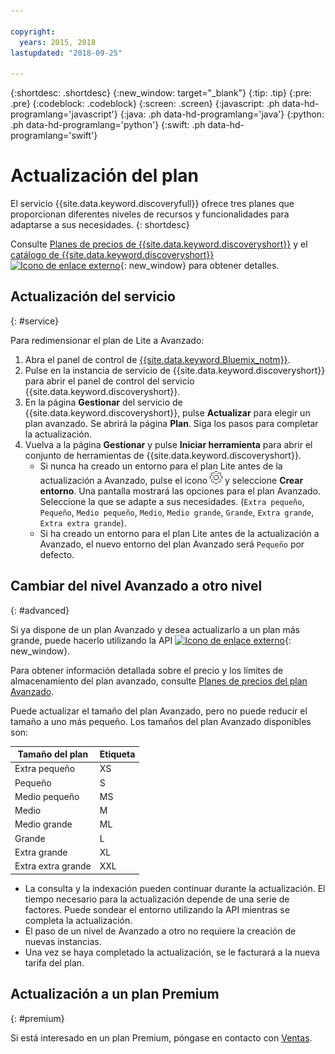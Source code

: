 ```yaml
---

copyright:
  years: 2015, 2018
lastupdated: "2018-09-25"

---
```


{:shortdesc: .shortdesc}
{:new_window: target="_blank"}
{:tip: .tip}
{:pre: .pre}
{:codeblock: .codeblock}
{:screen: .screen}
{:javascript: .ph data-hd-programlang='javascript'}
{:java: .ph data-hd-programlang='java'}
{:python: .ph data-hd-programlang='python'}
{:swift: .ph data-hd-programlang='swift'}

# Actualización del plan

El servicio {{site.data.keyword.discoveryfull}} ofrece tres planes que proporcionan diferentes niveles de recursos y funcionalidades para adaptarse a sus necesidades.
{: shortdesc}

Consulte [Planes de precios de {{site.data.keyword.discoveryshort}}](/docs/services/discovery/pricing-details.html) y el [catálogo de {{site.data.keyword.discoveryshort}} ![Icono de enlace externo](../../icons/launch-glyph.svg "Icono de enlace externo")](https://console.ng.bluemix.net/catalog/services/discovery/){: new_window} para obtener detalles.

## Actualización del servicio
{: #service} 

Para redimensionar el plan de Lite a Avanzado:

1. Abra el panel de control de [{{site.data.keyword.Bluemix_notm}}](https://console.{DomainName}/dashboard). 
1. Pulse en la instancia de servicio de {{site.data.keyword.discoveryshort}} para abrir el panel de control del servicio {{site.data.keyword.discoveryshort}}.
1. En la página **Gestionar** del servicio de {{site.data.keyword.discoveryshort}}, pulse **Actualizar** para elegir un plan avanzado. Se abrirá la página **Plan**. Siga los pasos para completar la actualización. 
1. Vuelva a la página **Gestionar** y pulse **Iniciar herramienta** para abrir el conjunto de herramientas de {{site.data.keyword.discoveryshort}}.
   - Si nunca ha creado un entorno para el plan Lite antes de la actualización a Avanzado, pulse el icono ![Cog](images/icon_settings.png) y seleccione **Crear entorno**. Una pantalla mostrará las opciones para el plan Avanzado. Seleccione la que se adapte a sus necesidades.  (`Extra pequeño`, `Pequeño`, `Medio pequeño`, `Medio`, `Medio grande`, `Grande`, `Extra grande`, `Extra extra grande`).
   - Si ha creado un entorno para el plan Lite antes de la actualización a Avanzado, el nuevo entorno del plan Avanzado será `Pequeño` por defecto. 

## Cambiar del nivel Avanzado a otro nivel
{: #advanced} 

Si ya dispone de un plan Avanzado y desea actualizarlo a un plan más grande, puede hacerlo utilizando la API [![Icono de enlace externo](../../icons/launch-glyph.svg "Icono de enlace externo")](https://www.ibm.com/watson/developercloud/discovery/api/v1/curl.html?curl#update-environment){: new_window}. 

Para obtener información detallada sobre el precio y los límites de almacenamiento del plan avanzado, consulte [Planes de precios del plan Avanzado](/docs/services/discovery/pricing-details.html#advanced).

Puede actualizar el tamaño del plan Avanzado, pero no puede reducir el tamaño a uno más pequeño. Los tamaños del plan Avanzado disponibles son: 

Tamaño del plan | Etiqueta  
--------- | ------ 
Extra pequeño | XS 
Pequeño | S 
Medio pequeño | MS 
Medio | M 
Medio grande | ML 
Grande | L
Extra grande | XL 
Extra extra grande | XXL 

- La consulta y la indexación pueden continuar durante la actualización. El tiempo necesario para la actualización depende de una serie de factores. Puede sondear el entorno utilizando la API mientras se completa la actualización.
- El paso de un nivel de Avanzado a otro no requiere la creación de nuevas instancias. 
- Una vez se haya completado la actualización, se le facturará a la nueva tarifa del plan.

## Actualización a un plan Premium
{: #premium}

Si está interesado en un plan Premium, póngase en contacto con [Ventas](https://ibm.biz/contact-wdc-premium).  
